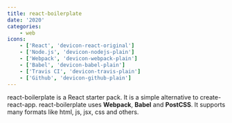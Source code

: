 ```yaml
---
title: react-boilerplate
date: '2020'
categories:
    - web
icons:
    - ['React', 'devicon-react-original']
    - ['Node.js', 'devicon-nodejs-plain']
    - ['Webpack', 'devicon-webpack-plain']
    - ['Babel', 'devicon-babel-plain']
    - ['Travis CI', 'devicon-travis-plain']
    - ['Github', 'devicon-github-plain']
---
```


react-boilerplate is a React starter pack. It is a simple alternative to create-react-app. react-boilerplate uses **Webpack**, **Babel** and **PostCSS**. It supports many formats like html, js, jsx, css and others.
